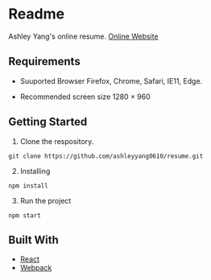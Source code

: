 # Readme

Ashley Yang's online resume.
[Online Website](https://ashleyyang0610.github.io/Ashley-Yang/)

## Requirements
* Suuported Browser
Firefox, Chrome, Safari, IE11, Edge.

* Recommended screen size
1280 × 960

## Getting Started

1. Clone the respository.
```
git clone https://github.com/ashleyyang0610/resume.git
```
2. Installing
```
npm install
```

3. Run the project
```
npm start
```

## Built With

* [React](https://reactjs.org/)
* [Webpack](https://webpack.js.org/)
